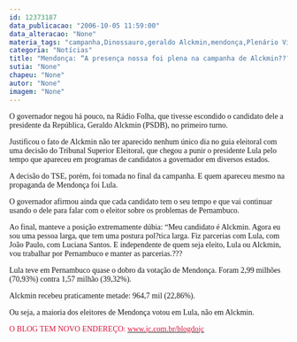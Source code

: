 ```yaml
---
id: 12373187
data_publicacao: "2006-10-05 11:59:00"
data_alteracao: "None"
materia_tags: "campanha,Dinossauro,geraldo Alckmin,mendonça,Plenário Virtual"
categoria: "Notícias"
title: "Mendonça: “A presença nossa foi plena na campanha de Alckmin???"
sutia: "None"
chapeu: "None"
autor: "None"
imagem: "None"
---
```

<p><P><FONT face=Verdana>O governador negou há pouco, na Rádio Folha, que tivesse escondido o candidato dele a presidente da República, Geraldo Alckmin (PSDB), no primeiro turno.</FONT></P></p>
<p><P><FONT face=Verdana>Justificou o fato de Alckmin não ter aparecido nenhum único dia no guia eleitoral com uma decisão do Tribunal Superior Eleitoral, que chegou a punir o presidente Lula pelo tempo que apareceu em programas de candidatos a governador em diversos estados.</FONT></P></p>
<p><P><FONT face=Verdana>A decisão do TSE, porém, foi tomada no final da campanha. E quem apareceu mesmo na propaganda de Mendonça foi Lula.</FONT></P></p>
<p><P><FONT face=Verdana>O governador afirmou ainda que cada candidato tem o seu tempo e que vai continuar usando o dele para falar com o eleitor sobre os problemas de Pernambuco.</FONT></P></p>
<p><P><FONT face=Verdana>Ao final, manteve a posição extremamente dúbia: “Meu candidato é Alckmin. Agora eu sou uma pessoa larga, que tem uma postura pol?tica larga. Fiz parcerias com Lula, com João Paulo, com Luciana Santos. E independente de quem seja eleito, Lula ou Alckmin, vou trabalhar por Pernambuco e manter as parcerias.???</FONT></P></p>
<p><P><FONT face=Verdana>Lula teve em Pernambuco quase o dobro da votação de Mendonça. Foram 2,99 milhões (70,93%) contra 1,57 milhão (39,32%).</FONT></P></p>
<p><P><FONT face=Verdana>Alckmin recebeu praticamente metade: 964,7 mil (22,86%).</FONT></P></p>
<p><P><FONT face=Verdana>Ou seja, a maioria dos eleitores de Mendonça votou em Lula, não em Alckmin.</FONT></P></p>
<p><P><FONT face=Verdana color=crimson>O BLOG TEM NOVO ENDEREÇO: </FONT><A href=\"https://www.jc.com.br/blogdojc\"><FONT face=Verdana color=crimson>www.jc.com.br/blogdojc</FONT></A><FONT color=crimson> </FONT></P> </p>
